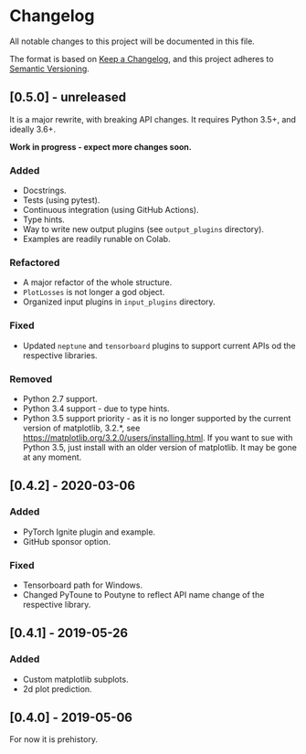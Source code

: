 # Changelog

All notable changes to this project will be documented in this file.

The format is based on [Keep a Changelog](https://keepachangelog.com/en/1.0.0/),
and this project adheres to [Semantic Versioning](https://semver.org/spec/v2.0.0.html).

## [0.5.0] - unreleased

It is a major rewrite, with breaking API changes.
It requires Python 3.5+, and ideally 3.6+.

**Work in progress - expect more changes soon.**

### Added

- Docstrings.
- Tests (using pytest).
- Continuous integration (using GitHub Actions).
- Type hints.
- Way to write new output plugins (see `output_plugins` directory).
- Examples are readily runable on Colab. 

### Refactored

- A major refactor of the whole structure.
- `PlotLosses` is not longer a god object.
- Organized input plugins in `input_plugins` directory.


### Fixed

- Updated `neptune` and `tensorboard` plugins to support current APIs od the respective libraries.

### Removed

- Python 2.7 support. 
- Python 3.4 support - due to type hints.
- Python 3.5 support priority - as it is no longer supported by the current version of matplotlib, 3.2.*, see https://matplotlib.org/3.2.0/users/installing.html. If you want to sue with Python 3.5, just install with an older version of matplotlib. It may be gone at any moment.


## [0.4.2] - 2020-03-06

### Added

- PyTorch Ignite plugin and example.
- GitHub sponsor option.

### Fixed

- Tensorboard path for Windows.
- Changed PyToune to Poutyne to reflect API name change of the respective library.


## [0.4.1] - 2019-05-26

### Added

- Custom matplotlib subplots.
- 2d plot prediction.


## [0.4.0] - 2019-05-06

For now it is prehistory. 